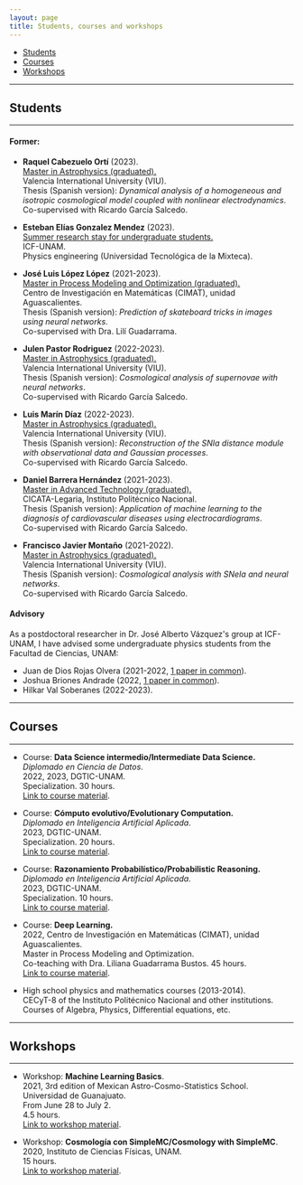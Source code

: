 ```yaml
---
layout: page
title: Students, courses and workshops
---
```


- [Students](#students)
- [Courses](#courses)
- [Workshops](#workshops)


-----------------------------------------------------------
## Students
------------



#### Former:

  -  **Raquel Cabezuelo Ortí** (2023). <br> 
    [Master in Astrophysics (graduated).](https://www.dropbox.com/scl/fi/qud99cfd6dblpw3v24ywi/Certificado-Direcci-n_Luis_y_Julen.pdf?rlkey=f6oopp6ku99tzgmrn9ih7yph1&dl=0) <br> 
    Valencia International University (VIU). <br>
    Thesis (Spanish version): *Dynamical analysis of a homogeneous and isotropic cosmological model coupled with nonlinear electrodynamics*. <br>
     Co-supervised with Ricardo García Salcedo.
    
 - **Esteban Elías Gonzalez Mendez** (2023).<br>
   [Summer research stay for undergraduate students.](https://www.dropbox.com/scl/fi/p9no950f7dsqufjpehaqu/Estancia_Esteban_Tec_Mixteca_ICF-UNAM.pdf?rlkey=mjsbx95iltnwvibl2ebrs898t&dl=0)<br>
   ICF-UNAM.<br>
   Physics engineering (Universidad Tecnológica de la Mixteca).<br>
   
 - **José Luis López López** (2021-2023).<br> 
    [Master in Process Modeling and Optimization (graduated).](https://www.dropbox.com/scl/fi/ugp9e5zf719f3ovh8h30e/Dr.-Isidro-G-mez-Vargas-Co-Direcci-n.pdf?rlkey=8q1wmbghairmqqf3nsgk67we7&dl=0) <br>
    Centro de Investigación en Matemáticas (CIMAT), unidad Aguascalientes.<br> 
    Thesis (Spanish version): *Prediction of skateboard tricks in images using neural networks*. <br>
    Co-supervised with Dra. Lilí Guadarrama.

  -  **Julen Pastor Rodriguez** (2022-2023). <br> 
    [Master in Astrophysics (graduated).](https://www.dropbox.com/scl/fi/qud99cfd6dblpw3v24ywi/Certificado-Direcci-n_Luis_y_Julen.pdf?rlkey=f6oopp6ku99tzgmrn9ih7yph1&dl=0) <br> 
    Valencia International University (VIU). <br>
    Thesis (Spanish version): *Cosmological analysis of supernovae with neural networks*. <br>
    Co-supervised with Ricardo García Salcedo.
    
 -  **Luis Marín Díaz** (2022-2023). <br> 
    [Master in Astrophysics (graduated).](https://www.dropbox.com/scl/fi/qud99cfd6dblpw3v24ywi/Certificado-Direcci-n_Luis_y_Julen.pdf?rlkey=f6oopp6ku99tzgmrn9ih7yph1&dl=0) <br> 
    Valencia International University (VIU). <br>
    Thesis (Spanish version): *Reconstruction of the SNIa distance module with observational data and Gaussian processes*. <br>
    Co-supervised with Ricardo García Salcedo.
    
 - **Daniel Barrera Hernández** (2021-2023). <br> 
   [Master in Advanced Technology (graduated).](https://www.dropbox.com/s/601u8nhx4owlupb/all_mta.pdf?dl=0) <br>
   CICATA-Legaria, Instituto Politécnico Nacional. <br> 
   Thesis (Spanish version): *Application of machine learning to the diagnosis of cardiovascular diseases using electrocardiograms*. <br>
   Co-supervised with Ricardo García Salcedo.
   	
 -  **Francisco Javier Montaño** (2021-2022). <br> 
    [Master in Astrophysics (graduated).](https://www.dropbox.com/s/af9m3ijmnc4cmvk/Certificado_Direccion_TFM_Isidro_Gomez_Vargas-signed.pdf?dl=0)  <br> 
    Valencia International University (VIU). <br>
    Thesis (Spanish version): *Cosmological analysis with SNeIa and neural networks*. <br>
    Co-supervised with Ricardo García Salcedo.
    
	
#### Advisory

 As a postdoctoral researcher in Dr. José Alberto Vázquez's group at ICF-UNAM, I have advised some undergraduate physics students from the Facultad de Ciencias, UNAM:

 - Juan de Dios Rojas Olvera (2021-2022, [1 paper in common](https://www.mdpi.com/2218-1997/8/2/120)).
 - Joshua Briones Andrade (2022, [1 paper in common](https://arxiv.org/abs/2209.02685)).
 - Hilkar Val Soberanes (2022-2023).

----------

## Courses
----------

- Course: **Data Science intermedio/Intermediate Data Science.** <br> 
  *Diplomado en Ciencia de Datos*. <br> 
  2022, 2023, DGTIC-UNAM. <br> 
  Specialization. 30 hours. <br> 
  [Link to course material](https://github.com/igomezv/DataScienceIntermedio). 
  
- Course: **Cómputo evolutivo/Evolutionary Computation.** <br>
  *Diplomado en Inteligencia Artificial Aplicada*.  <br> 
  2023, DGTIC-UNAM. <br>
  Specialization. 20 hours. <br>
  [Link to course material](https://github.com/igomezv/ComputoEvolutivo).
  
- Course: **Razonamiento Probabilístico/Probabilistic Reasoning.** <br>
  *Diplomado en Inteligencia Artificial Aplicada*.  <br> 
  2023, DGTIC-UNAM. <br>
  Specialization. 10 hours. <br>
  [Link to course material](https://github.com/igomezv/RazonamientoProbabilistico).

- Course: **Deep Learning.** <br> 
  2022, Centro de Investigación en Matemáticas (CIMAT), unidad Aguascalientes.<br>
  Master in Process Modeling and Optimization. <br> 
  Co-teaching with Dra. Liliana Guadarrama Bustos. 45 hours. <br> 
  [Link to course material](https://github.com/igomezv/DLCIMATAGS). 

- High school physics and mathematics courses (2013-2014). <br>
  CECyT-8 of the Instituto Politécnico Nacional and other institutions. <br>
  Courses of Algebra, Physics, Differential equations, etc.


------------
## Workshops
-------------

- Workshop: **Machine Learning Basics**.<br>
  2021, 3rd edition of Mexican Astro-Cosmo-Statistics School. <br>
  Universidad de Guanajuato. <br>
  From June 28 to July 2. <br>
  4.5 hours. <br>
  [Link to workshop material](https://github.com/igomezv/MACS_2021_ML_basics_neural_networks).

- Workshop: **Cosmología con SimpleMC/Cosmology with SimpleMC**. <br>
  2020, Instituto de Ciencias Físicas, UNAM. <br>
  15 hours. <br>
  [Link to workshop material](https://github.com/igomezv/simplemc_workshop).


